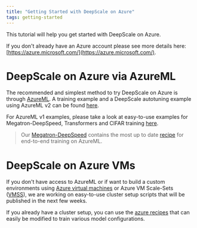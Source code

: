 ```yaml
---
title: "Getting Started with DeepScale on Azure"
tags: getting-started
---
```


This tutorial will help you get started with DeepScale on Azure.

If you don't already have an Azure account please see more details here: [https://azure.microsoft.com/](https://azure.microsoft.com/).

# DeepScale on Azure via AzureML

The recommended and simplest method to try DeepScale on Azure is through [AzureML](https://azure.microsoft.com/en-us/services/machine-learning/). A training example and a DeepScale autotuning example using AzureML v2 can be found [here](https://github.com/Azure/azureml-examples/tree/main/cli/jobs/deepscale).

For AzureML v1 examples, please take a look at easy-to-use examples for Megatron-DeepSpeed, Transformers and CIFAR training [here](https://github.com/Azure/azureml-examples/tree/main/v1/python-sdk/workflows/train/deepscale).

> Our [Megatron-DeepSpeed](https://github.com/microsoft/megatron-deepscale) contains the most up to date [recipe](https://github.com/microsoft/Megatron-DeepSpeed/tree/main/examples_deepscale/azureml) for end-to-end training on AzureML.

# DeepScale on Azure VMs

If you don't have access to AzureML or if want to build a custom environments using [Azure virtual machines](https://azure.microsoft.com/en-us/services/virtual-machines/) or Azure VM Scale-Sets ([VMSS](https://docs.microsoft.com/en-us/azure/virtual-machine-scale-sets/overview)), we are working on easy-to-use cluster setup scripts that will be published in the next few weeks.

If you already have a cluster setup, you can use the [azure recipes](https://github.com/microsoft/Megatron-DeepSpeed/tree/main/examples_deepscale/azure) that can easily be modified to train various model configurations.
